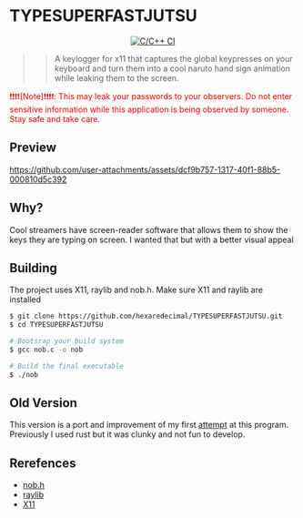 # TYPESUPERFASTJUTSU
<div align="center">
  
  [![C/C++ CI](https://github.com/hexaredecimal/TYPESUPERFASTJUTSU/actions/workflows/c-cpp.yml/badge.svg)](https://github.com/hexaredecimal/TYPESUPERFASTJUTSU/actions/workflows/c-cpp.yml)

</div>

>> A keylogger for x11 that captures the global keypresses on your keyboard and turn them into a cool
>> naruto hand sign animation while leaking them to the screen.

<div style="color:red">
❗️❗❗❗[Note]❗❗❗❗: This may leak your passwords to your observers. Do not enter sensitive information while this application is being observed by someone.
Stay safe and take care. 
</div>

## Preview

https://github.com/user-attachments/assets/dcf9b757-1317-40f1-88b5-000810d5c392

## Why?
Cool streamers have screen-reader software that allows them to show the keys they are typing on screen. 
I wanted that but with a better visual appeal

## Building
The project uses X11, raylib and nob.h. Make sure X11 and raylib are installed

```bash
$ git clone https://github.com/hexaredecimal/TYPESUPERFASTJUTSU.git
$ cd TYPESUPERFASTJUTSU

# Bootsrap your build system
$ gcc nob.c -o nob

# Build the final executable
$ ./nob
```


## Old Version
This version is a port and improvement of my first [attempt](https://github.com/hexaredecimal/TYPESUPERFASTJUTSU.OLD) at this program. 
Previously I used rust but it was clunky and not fun to develop.


## Rerefences
- [nob.h](https://github.com/tsoding/nob.h)
- [raylib](https://https://raylib.com/)
- [X11](https://www.x.org/releases/X11R7.7/doc/index.html)


